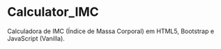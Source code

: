 # Calculator_IMC
Calculadora de IMC (Índice de Massa Corporal) em HTML5, Bootstrap e JavaScript (Vanilla).
